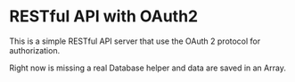  RESTful API with OAuth2
 =====
 
 This is a simple RESTful API server that use the OAuth 2
 protocol for authorization.
 
 Right now is missing a real Database helper and data
 are saved in an Array.
